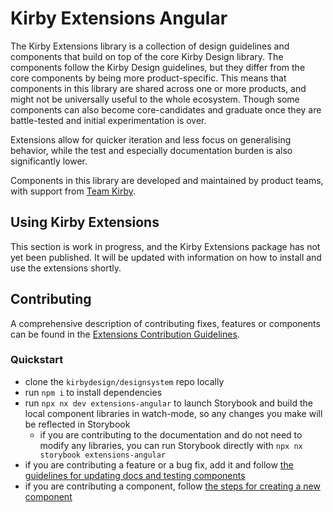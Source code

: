 # Kirby Extensions Angular
The Kirby Extensions library is a collection of design guidelines and components that build on top of the core Kirby Design library.
The components follow the Kirby Design guidelines, but they differ from the core components by being more product-specific. 
This means that components in this library are shared across one or more products, and might not be universally useful to the whole ecosystem.
Though some components can also become core-candidates and graduate once they are battle-tested and initial experimentation is over.

Extensions allow for quicker iteration and less focus on generalising behavior, while the test and especially documentation burden is also significantly lower.

Components in this library are developed and maintained by product teams, with support from [Team Kirby](https://github.com/kirbydesign/designsystem/blob/develop/.github/SUPPORT.md#team-kirby).

## Using Kirby Extensions
This section is work in progress, and the Kirby Extensions package has not yet been published.
It will be updated with information on how to install and use the extensions shortly. 

## Contributing
A comprehensive description of contributing fixes, features or components can be found in the [Extensions Contribution Guidelines](https://github.com/kirbydesign/designsystem/blob/develop/libs/extensions/angular/CONTRIBUTING.md).

### Quickstart
- clone the `kirbydesign/designsystem` repo locally
- run `npm i` to install dependencies
- run `npx nx dev extensions-angular` to launch Storybook and build the local component libraries in watch-mode, so any changes you make will be reflected in Storybook
  - if you are contributing to the documentation and do not need to modify any libraries, you can run Storybook directly with `npx nx storybook extensions-angular`
- if you are contributing a feature or a bug fix, add it and follow [the guidelines for updating docs and testing components](https://github.com/kirbydesign/designsystem/blob/develop/libs/extensions/angular/CONTRIBUTING.md#documenting-components)
- if you are contributing a component, follow [the steps for creating a new component](https://github.com/kirbydesign/designsystem/blob/develop/libs/extensions/angular/CONTRIBUTING.md#creating-a-new-component)